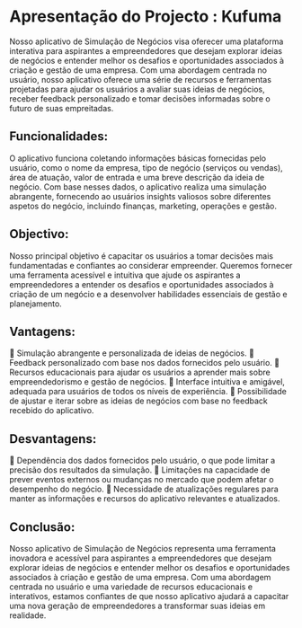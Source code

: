 # Apresentação do Projecto :  Kufuma

Nosso aplicativo de Simulação de Negócios visa oferecer uma plataforma
interativa para aspirantes a empreendedores que desejam explorar
ideias de negócios e entender melhor os desafios e oportunidades associados à
criação e gestão de uma empresa. Com uma abordagem centrada no usuário,
nosso aplicativo oferece uma série de recursos e ferramentas projetadas para
ajudar os usuários a avaliar suas ideias de negócios, receber feedback
personalizado e tomar decisões informadas sobre o futuro de suas empreitadas.

## Funcionalidades:
O aplicativo funciona coletando informações básicas fornecidas pelo usuário, como o
nome da empresa, tipo de negócio (serviços ou vendas), área de atuação, valor de
entrada e uma breve descrição da ideia de negócio. Com base nesses dados, o
aplicativo realiza uma simulação abrangente, fornecendo ao usuários insights valiosos
sobre diferentes aspetos do negócio, incluindo finanças, marketing, operações e
gestão.

## Objectivo:
Nosso principal objetivo é capacitar os usuários a tomar decisões mais fundamentadas
e confiantes ao considerar empreender. Queremos fornecer uma ferramenta acessível e
intuitiva que ajude os aspirantes a empreendedores a entender os desafios e
oportunidades associados à criação de um negócio e a desenvolver habilidades
essenciais de gestão e planejamento.

## Vantagens:
 Simulação abrangente e personalizada de ideias de negócios.
 Feedback personalizado com base nos dados fornecidos pelo usuário.
 Recursos educacionais para ajudar os usuários a aprender mais sobre
empreendedorismo e gestão de negócios.
 Interface intuitiva e amigável, adequada para usuários de todos os níveis
de experiência.
 Possibilidade de ajustar e iterar sobre as ideias de negócios com base no
feedback recebido do aplicativo.

## Desvantagens:
 Dependência dos dados fornecidos pelo usuário, o que pode limitar a
precisão dos resultados da simulação.
 Limitações na capacidade de prever eventos externos ou mudanças no
mercado que podem afetar o desempenho do negócio.
 Necessidade de atualizações regulares para manter as informações e
recursos do aplicativo relevantes e atualizados.

## Conclusão:
Nosso aplicativo de Simulação de Negócios representa uma ferramenta inovadora e
acessível para aspirantes a empreendedores que desejam explorar ideias de negócios e
entender melhor os desafios e oportunidades associados à criação e gestão de uma
empresa. Com uma abordagem centrada no usuário e uma variedade de recursos
educacionais e interativos, estamos confiantes de que nosso aplicativo ajudará a
capacitar uma nova geração de empreendedores a transformar suas ideias em
realidade.
